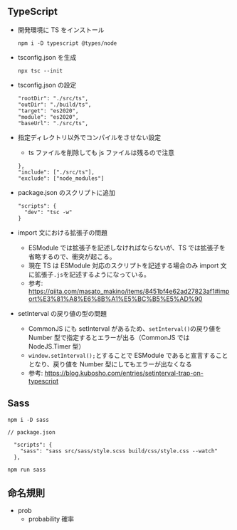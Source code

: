 ## TypeScript

- 開発環境に TS をインストール

  ```
  npm i -D typescript @types/node
  ```

- tsconfig.json を生成

  ```
  npx tsc --init
  ```

- tsconfig.json の設定

  ```
  "rootDir": "./src/ts",
  "outDir": "./build/ts",
  "target": "es2020",
  "module": "es2020",
  "baseUrl": "./src/ts",
  ```

- 指定ディレクトリ以外でコンパイルをさせない設定

  - ts ファイルを削除しても js ファイルは残るので注意

  ```
  },
  "include": ["./src/ts"],
  "exclude": ["node_modules"]
  ```

- package.json のスクリプトに追加

  ```
  "scripts": {
    "dev": "tsc -w"
  }
  ```

- import 文における拡張子の問題

  - ESModule では拡張子を記述しなければならないが、TS では拡張子を省略するので、衝突が起こる。
  - 現在 TS は ESModule 対応のスクリプトを記述する場合のみ import 文に拡張子`.js`を記述するようになっている。
  - 参考: https://qiita.com/masato_makino/items/8451bf4e62ad27823af1#import%E3%81%A8%E6%8B%A1%E5%BC%B5%E5%AD%90

- setInterval の戻り値の型の問題
  - CommonJS にも setInterval があるため、`setInterval()`の戻り値を Number 型で指定するとエラーが出る（CommonJS では NodeJS.Timer 型）
  - `window.setInterval();`とすることで ESModule であると宣言することとなり、戻り値を Number 型にしてもエラーが出なくなる
  - 参考: https://blog.kubosho.com/entries/setinterval-trap-on-typescript

## Sass

```
npm i -D sass
```

```
// package.json

  "scripts": {
    "sass": "sass src/sass/style.scss build/css/style.css --watch"
  },
```

```
npm run sass
```

## 命名規則

- prob
  - probability 確率
